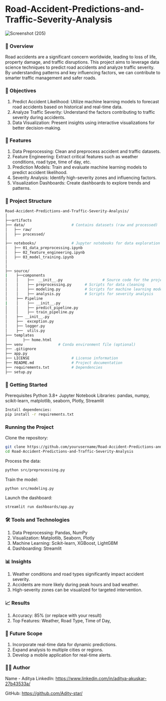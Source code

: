 
# Road-Accident-Predictions-and-Traffic-Severity-Analysis

![Screenshot (205)](https://github.com/user-attachments/assets/b6b5e928-737d-4024-b0ee-47db2f32861a)



### 🚗 Overview
Road accidents are a significant concern worldwide, leading to loss of life, property damage, and traffic disruptions. This project aims to leverage data science techniques to predict road accidents and analyze traffic severity. By understanding patterns and key influencing factors, we can contribute to smarter traffic management and safer roads.

### 📌 Objectives
1. Predict Accident Likelihood: Utilize machine learning models to forecast road accidents based on historical and real-time data.
2. Analyze Traffic Severity: Understand the factors contributing to traffic severity during accidents.
3. Data Visualization: Present insights using interactive visualizations for better decision-making.

### 🔧 Features
1. Data Preprocessing: Clean and preprocess accident and traffic datasets.
2. Feature Engineering: Extract critical features such as weather conditions, road type, time of day, etc.
3. Prediction Models: Train and evaluate machine learning models to predict accident likelihood.
4. Severity Analysis: Identify high-severity zones and influencing factors.
5. Visualization Dashboards: Create dashboards to explore trends and patterns.

### 📂 Project Structure
```bash
Road-Accident-Predictions-and-Traffic-Severity-Analysis/
│
├──artifacts
├── data/                     # Contains datasets (raw and processed)
│   ├── raw/
│   ├── processed/
│
├── notebooks/                # Jupyter notebooks for data exploration and model development
│   ├── 01_data_preprocessing.ipynb
│   ├── 02_feature_engineering.ipynb
│   ├── 03_model_training.ipynb
│ 
│
├── source/
|    ├──components
│    │    ├──  __init__.py                  # Source code for the project
│    │    ├── preprocessing.py      # Scripts for data cleaning
│    │    ├── modeling.py           # Scripts for machine learning models
│    │    ├── analysis.py           # Scripts for severity analysis
│    ├── Pipeline
|    │    ├── __init__.py
│    │    ├── predict_pipeline.py
│    │    ├── train_pipeline.py
│    ├── __init__.py
│    ├──  exception.py
│    ├── logger.py
│    ├──  utils.py
├── templates
│       ├── home.html
├── venv                # Conda environment file (optional)
├── .gitignore
├── app.py
├── LICENSE                   # License information
├── README.md                 # Project documentation
├── requirements.txt          # Dependencies 
├── setup.py                 
```

### 🚀 Getting Started
Prerequisites
Python 3.8+
Jupyter Notebook
Libraries: pandas, numpy, scikit-learn, matplotlib, seaborn, Plotly, Streamlit

```bash
Install dependencies:
pip install -r requirements.txt
```

### Running the Project
Clone the repository:
```bash
git clone https://github.com/yourusername/Road-Accident-Predictions-and-Traffic-Severity-Analysis.git
cd Road-Accident-Predictions-and-Traffic-Severity-Analysis
```
Process the data:
```bash
python src/preprocessing.py
```
Train the model:
```bash
python src/modeling.py
```
Launch the dashboard:
```bash
streamlit run dashboards/app.py
```

### 🛠️ Tools and Technologies
1. Data Preprocessing: Pandas, NumPy
2. Visualization: Matplotlib, Seaborn, Plotly
3. Machine Learning: Scikit-learn, XGBoost, LightGBM
4. Dashboarding: Streamlit

### 📊 Insights
1. Weather conditions and road types significantly impact accident severity.
2. Accidents are more likely during peak hours and bad weather.
3. High-severity zones can be visualized for targeted intervention.

### 📈 Results
1. Accuracy: 85% (or replace with your result)
2. Top Features: Weather, Road Type, Time of Day,

### 🧩 Future Scope
1. Incorporate real-time data for dynamic predictions.
2. Expand analysis to multiple cities or regions.
3. Develop a mobile application for real-time alerts.

### 👩‍💻 Author
Name - Aditya
LinkedIn: https://www.linkedin.com/in/aditya-akuskar-27b43533a/  

GitHub: https://github.com/Adity-star/























